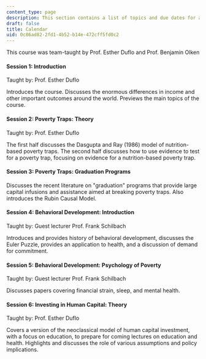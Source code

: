 ```yaml
---
content_type: page
description: This section contains a list of topics and due dates for assignments.
draft: false
title: Calendar
uid: 0c86ad82-2fd1-4b52-b14e-472cff5fd0c2
---
```

This course was team-taught by Prof. Esther Duflo and Prof. Benjamin Olken

#### Session 1: Introduction

Taught by: Prof. Esther Duflo

Introduces the course. Discusses the enormous differences in income and other important outcomes around the world. Previews the main topics of the course.

#### Session 2: Poverty Traps: Theory

Taught by: Prof. Esther Duflo

The first half discusses the Dasgupta and Ray (1986) model of nutrition-based poverty traps. The second half discusses how to use evidence to test for a poverty trap, focusing on evidence for a nutrition-based poverty trap.

#### Session 3: Poverty Traps: Graduation Programs

Discusses the recent literature on "graduation" programs that provide large capital infusions and assistance aimed at breaking poverty traps. Also introduces the Rubin Causal Model.

#### Session 4: Behavioral Development: Introduction

Taught by: Guest lecturer Prof. Frank Schilbach

Introduces and provides history of behavioral development, discusses the Euler Puzzle, provides an application to health, and a discussion of demand for commitment.

#### Session 5: Behavioral Development: Psychology of Poverty

Taught by: Guest lecturer Prof. Frank Schilbach

Discusses papers covering financial strain, sleep, and mental health.

#### Session 6: Investing in Human Capital: Theory

Taught by: Prof. Esther Duflo

Covers a version of the neoclassical model of human capital investment, with a focus on education, to prepare for coming lectures on education and health. Highlights and discusses the role of various assumptions and policy implications.